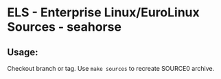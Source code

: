 # ELS - Enterprise Linux/EuroLinux Sources - seahorse
 
## Usage:
  Checkout branch or tag. Use `make sources` to recreate  SOURCE0 archive.
